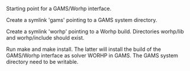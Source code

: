 Starting point for a GAMS/Worhp interface.

Create a symlink 'gams' pointing to a GAMS system directory.

Create a symlink 'worhp' pointing to a Worhp build.
Directories worhp/lib and worhp/include should exist.

Run make and make install.
The latter will install the build of the GAMS/Worhp interface as solver
WORHP in GAMS. The GAMS system directory need to be writable.
